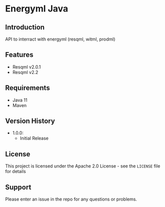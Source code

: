# Energyml Java


## Introduction

API to interract with energyml (resqml, witml, prodml)

## Features

- Resqml v2.0.1
- Resqml v2.2

## Requirements

- Java 11
- Maven

## Version History

- 1.0.0: 
    - Initial Release

## License

This project is licensed under the Apache 2.0 License - see the `LICENSE` file for details

## Support

Please enter an issue in the repo for any questions or problems.
